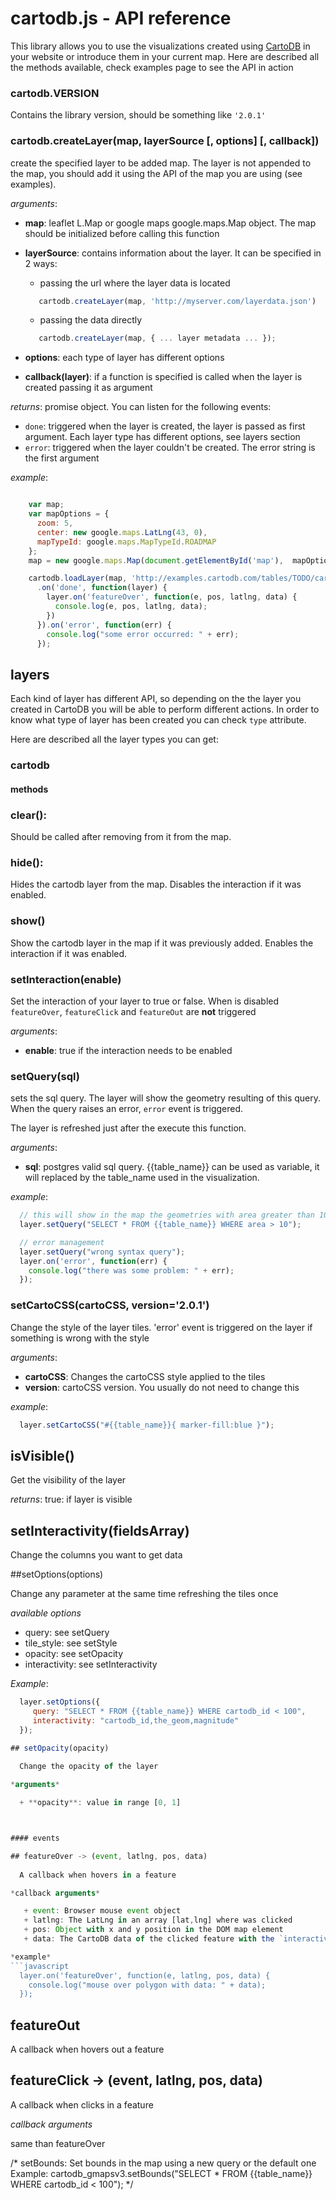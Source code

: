 
# cartodb.js - API reference

This library allows you to use the visualizations created using [CartoDB](http://cartodb.com/ "cartodb") in your website or introduce them in your current map. Here are described all the methods available, check examples page to see the API in action




### **cartodb.VERSION**

Contains the library version, should be something like ``'2.0.1'``




### **cartodb.createLayer**(map, layerSource [, options] [, callback])

create the specified layer to be added map. The layer is not appended to the map, you should add it using the API of the map you are using (see examples).

*arguments*:

  + **map**: leaflet L.Map or google maps google.maps.Map object. The map should be initialized before calling this function

  + **layerSource**: contains information about the layer. It can be specified in 2 ways:

    - passing the url where the layer data is located

    ```javascript
       cartodb.createLayer(map, 'http://myserver.com/layerdata.json')
    ```

    - passing the data directly

    ```javascript
       cartodb.createLayer(map, { ... layer metadata ... });
    ```

  + **options**: each type of layer has different options
  + **callback(layer)**: if a function is specified is called when the layer is created passing it as argument

*returns*: promise object. You can listen for the following events:

  + ``done``: triggered when the layer is created, the layer is passed as first argument. Each layer type has different options, see layers section
  + ``error``: triggered when the layer couldn't be created. The error string is the first argument


*example*:

```javascript

    var map;
    var mapOptions = {
      zoom: 5,
      center: new google.maps.LatLng(43, 0),
      mapTypeId: google.maps.MapTypeId.ROADMAP
    };
    map = new google.maps.Map(document.getElementById('map'),  mapOptions);

    cartodb.loadLayer(map, 'http://examples.cartodb.com/tables/TODO/cartodb.js')
      .on('done', function(layer) {
        layer.on('featureOver', function(e, pos, latlng, data) {
          console.log(e, pos, latlng, data);
        })
      }).on('error', function(err) {
        console.log("some error occurred: " + err);
      });

```



## layers 

Each kind of layer has different API, so depending on the the layer you created in CartoDB you will be able to perform different actions. In order to know what type of layer has been created you can check ``type`` attribute. 

Here are described all the layer types you can get:

### **cartodb**

#### methods

### **clear()**: 

  Should be called after removing from it from the map.

### **hide()**: 

  Hides the cartodb layer from the map. Disables the interaction if it was enabled.

### **show()**

  Show the cartodb layer in the map if it was previously added. Enables the interaction if it was enabled.

### **setInteraction(enable)** 

  Set the interaction of your layer to true or false. When is disabled ``featureOver``, ``featureClick`` and ``featureOut`` are **not** triggered

*arguments*:

  + **enable**: true if the interaction needs to be enabled

### **setQuery(sql)** 
  sets the sql query. The layer will show the geometry resulting of this query. When the query raises an error, ``error`` event is triggered. 

  The layer is refreshed just after the execute this function.

*arguments*:

  + **sql**: postgres valid sql query. {{table_name}} can be used as variable, it will replaced by the table_name used in the visualization.

*example*:

```javascript
  // this will show in the map the geometries with area greater than 10
  layer.setQuery("SELECT * FROM {{table_name}} WHERE area > 10");

  // error management
  layer.setQuery("wrong syntax query");
  layer.on('error', function(err) {
    console.log("there was some problem: " + err);
  });
```

### setCartoCSS(cartoCSS, version='2.0.1') 
  Change the style of the layer tiles.
  'error' event is triggered on the layer if something is wrong with the style

*arguments*:

  + **cartoCSS**: Changes the cartoCSS style applied to the tiles 
  + **version**: cartoCSS version. You usually do not need to change this
  
  
*example*:

```javascript
  layer.setCartoCSS("#{{table_name}}{ marker-fill:blue }");
```

## isVisible()

  Get the visibility of the layer

*returns*:
  true: if layer is visible

## setInteractivity(fieldsArray)

  Change the columns you want to get data

##setOptions(options) 

  Change any parameter at the same time refreshing the tiles once 

*available options*
  + query: see setQuery
  + tile_style: see setStyle
  + opacity: see setOpacity
  + interactivity: see setInteractivity
  
*Example*: 

```javascript
  layer.setOptions({
     query: "SELECT * FROM {{table_name}} WHERE cartodb_id < 100", 
     interactivity: "cartodb_id,the_geom,magnitude"
  });

## setOpacity(opacity)
  
  Change the opacity of the layer

*arguments*

  + **opacity**: value in range [0, 1]



#### events 

## featureOver -> (event, latlng, pos, data)
  
  A callback when hovers in a feature

*callback arguments*

   + event: Browser mouse event object
   + latlng: The LatLng in an array [lat,lng] where was clicked
   + pos: Object with x and y position in the DOM map element
   + data: The CartoDB data of the clicked feature with the `interactivity` param.

*example*
```javascript
  layer.on('featureOver', function(e, latlng, pos, data) {
    console.log("mouse over polygon with data: " + data);
  });
```

## featureOut

  A callback when hovers out a feature

## featureClick -> (event, latlng, pos, data)

  A callback when clicks in a feature

*callback arguments*

  same than featureOver

/*
setBounds: Set bounds in the map using a new query or the default one Example: cartodb_gmapsv3.setBounds("SELECT * FROM {{table_name}} WHERE cartodb_id < 100");
*/

